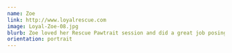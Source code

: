 ```yaml
---
name: Zoe
link: http://www.loyalrescue.com
image: Loyal-Zoe-08.jpg
blurb: Zoe loved her Rescue Pawtrait session and did a great job posing for me.
orientation: portrait
---
```

